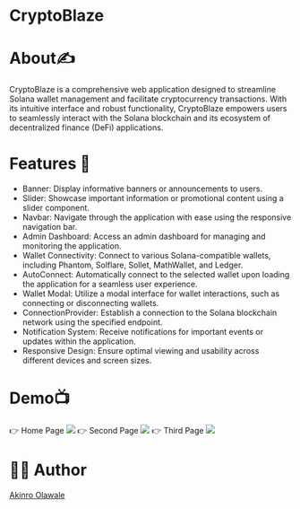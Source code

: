 # CryptoBlaze


# About✍️
CryptoBlaze is a comprehensive web application designed to streamline Solana wallet management and facilitate cryptocurrency transactions. With its intuitive interface and robust functionality, CryptoBlaze empowers users to seamlessly interact with the Solana blockchain and its ecosystem of decentralized finance (DeFi) applications.


# Features 🥅
- Banner: Display informative banners or announcements to users.
- Slider: Showcase important information or promotional content using a slider component.
- Navbar: Navigate through the application with ease using the responsive navigation bar.
- Admin Dashboard: Access an admin dashboard for managing and monitoring the application.
- Wallet Connectivity: Connect to various Solana-compatible wallets, including Phantom, Solflare, Sollet, MathWallet, and Ledger.
- AutoConnect: Automatically connect to the selected wallet upon loading the application for a seamless user experience.
- Wallet Modal: Utilize a modal interface for wallet interactions, such as connecting or disconnecting wallets.
- ConnectionProvider: Establish a connection to the Solana blockchain network using the specified endpoint.
- Notification System: Receive notifications for important events or updates within the application.
- Responsive Design: Ensure optimal viewing and usability across different devices and screen sizes.


# Demo📺
👉 Home Page
<img src="https://github.com/lexycole/CryptoBlaze/assets/40228505/97bd4ac6-3666-4f46-89ed-a3f7de2c38d1.png">
👉 Second Page
<img src="https://github.com/lexycole/CryptoBlaze/assets/40228505/4dbab65c-5674-4529-a703-6021202e04c7.png">
👉 Third Page
<img src="https://github.com/lexycole/CryptoBlaze/assets/40228505/d876d0f9-bf03-4c40-ab21-bfa3601ae710.png">


# 👨‍💻 Author 
[Akinro Olawale](https://github.com/lexycole)
